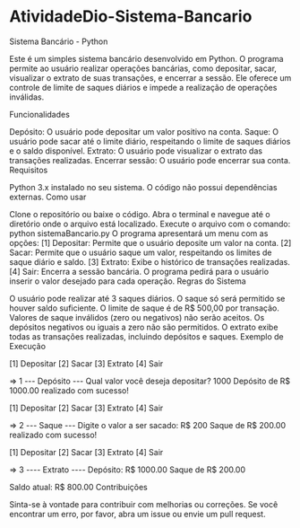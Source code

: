 # AtividadeDio-Sistema-Bancario
Sistema Bancário - Python

Este é um simples sistema bancário desenvolvido em Python. O programa permite ao usuário realizar operações bancárias, como depositar, sacar, visualizar o extrato de suas transações, e encerrar a sessão. Ele oferece um controle de limite de saques diários e impede a realização de operações inválidas.

Funcionalidades

Depósito: O usuário pode depositar um valor positivo na conta.
Saque: O usuário pode sacar até o limite diário, respeitando o limite de saques diários e o saldo disponível.
Extrato: O usuário pode visualizar o extrato das transações realizadas.
Encerrar sessão: O usuário pode encerrar sua conta.
Requisitos

Python 3.x instalado no seu sistema.
O código não possui dependências externas.
Como usar

Clone o repositório ou baixe o código.
Abra o terminal e navegue até o diretório onde o arquivo está localizado.
Execute o arquivo com o comando:
python sistemaBancario.py
O programa apresentará um menu com as opções:
[1] Depositar: Permite que o usuário deposite um valor na conta.
[2] Sacar: Permite que o usuário saque um valor, respeitando os limites de saque diário e saldo.
[3] Extrato: Exibe o histórico de transações realizadas.
[4] Sair: Encerra a sessão bancária.
O programa pedirá para o usuário inserir o valor desejado para cada operação.
Regras do Sistema

O usuário pode realizar até 3 saques diários.
O saque só será permitido se houver saldo suficiente.
O limite de saque é de R$ 500,00 por transação.
Valores de saque inválidos (zero ou negativos) não serão aceitos.
Os depósitos negativos ou iguais a zero não são permitidos.
O extrato exibe todas as transações realizadas, incluindo depósitos e saques.
Exemplo de Execução

[1] Depositar
[2] Sacar 
[3] Extrato
[4] Sair 

=> 1
--- Depósito ---
Qual valor você deseja depositar? 1000
Depósito de R$ 1000.00 realizado com sucesso!

[1] Depositar
[2] Sacar 
[3] Extrato
[4] Sair 

=> 2
--- Saque ---
Digite o valor a ser sacado: R$ 200
Saque de R$ 200.00 realizado com sucesso!

[1] Depositar
[2] Sacar 
[3] Extrato
[4] Sair 

=> 3
---- Extrato ----
Depósito: R$ 1000.00
Saque de R$ 200.00

Saldo atual: R$ 800.00
Contribuições

Sinta-se à vontade para contribuir com melhorias ou correções. Se você encontrar um erro, por favor, abra um issue ou envie um pull request.